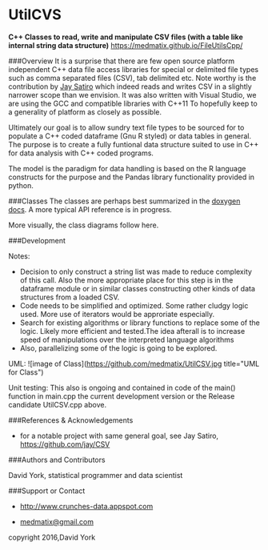 # UtilCVS
__C++ Classes to read, write and manipulate CSV files (with a table like internal string data structure)__
https://medmatix.github.io/FileUtilsCpp/

###Overview
It is a surprise that there are few open source platform independent C++ data file access libraries for special or delimited file types such as comma separated files (CSV), tab delimited etc. Note worthy is the contribution by [Jay Satiro](https://github.com/jay/CSV) which indeed reads and writes CSV in a slightly narrower scope than we envision. It was also written with Visual Studio, we are using the GCC and compatible libraries with C++11 To hopefully keep to a generality of platform as closely as possible.

Ultimately our goal is to allow sundry text file types to be sourced for to populate a C++ coded dataframe (Gnu R styled) or data tables in general. The purpose is to create a fully funtional data structure suited to use in C++ for data analysis with C++ coded programs.

The model is the paradigm for data handling is based on the R language constructs for the purpose and the Pandas library functionality provided in python.

###Classes
The classes are perhaps best summarized in the [doxygen docs](https://medmatix.github.io/FileUtilsCpp/docs/html/). A more typical API reference is in progress.

More visually, the class diagrams follow here.


###Development

Notes:
- Decision to only construct a string list was made to reduce complexity of this call. Also the more appropriate place for this step is in the dataframe module or in similar classes constructing other kinds of data structures from a loaded CSV.
- Code needs to be simplified and optimized. Some rather cludgy logic used. More use of iterators would be approriate especially.
- Search for existing algorithms or library functions to replace some of the logic. Likely more efficient and tested.The idea afterall is to increase speed of manipulations over the interpreted language algorithms
- Also, parallelizing some of the logic is going to be explored.

UML:
![image of Class](https://github.com/medmatix/UtilCSV.jpg title="UML for Class")

Unit testing:
This also is ongoing and contained in code of the main() function in main.cpp the current development version or the Release candidate UtilCSV.cpp above.

###References & Acknowledgements
 - for a notable project with same general goal, see Jay Satiro, https://github.com/jay/CSV



###Authors and Contributors

David York, statistical programmer and data scientist



###Support or Contact

 - http://www.crunches-data.appspot.com

 - medmatix@gmail.com

copyright 2016,David York
